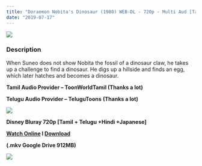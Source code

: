 ```yaml
---
title: "Doraemon Nobita's Dinosaur (1980) WEB-DL - 720p - Multi Aud [Tamil +Telugu +Hindi +Japanese] - x264 - 900MB"
date: "2019-07-17"
---
```


[![](https://1.bp.blogspot.com/-2CmfCP-gBuA/XSnjYTOzYjI/AAAAAAAAAl8/ca7vYfxR6Qw9kfrqHzxbGVv0WUqywPZhQCLcBGAs/s1600/Doraemon.full.453989.jpg)](https://1.bp.blogspot.com/-2CmfCP-gBuA/XSnjYTOzYjI/AAAAAAAAAl8/ca7vYfxR6Qw9kfrqHzxbGVv0WUqywPZhQCLcBGAs/s1600/Doraemon.full.453989.jpg)

### Description

When Suneo does not show Nobita the fossil of a dinosaur claw, he takes up a challenge to find a dinosaur. He digs up a hillside and finds an egg, which later hatches and becomes a dinosaur.

**Tamil Audio Provider – ToonWorldTamil (Thanks a lot)**

**Telugu Audio Provider – TeluguToons** **(Thanks a lot)**

[![](https://1.bp.blogspot.com/-fai1ZuUwnbA/XIjy2aT4irI/AAAAAAAAANw/WFW0YRK47_8GLAt3pPBSzBk0GJA6Mk5fgCPcBGAYYCw/s1600/torrborder.gif)](https://1.bp.blogspot.com/-fai1ZuUwnbA/XIjy2aT4irI/AAAAAAAAANw/WFW0YRK47_8GLAt3pPBSzBk0GJA6Mk5fgCPcBGAYYCw/s1600/torrborder.gif)

**Disney Bluray 720p \[Tamil + Telugu +Hindi +Japanese\]**

**[Watch Online](https://toonnetworktamilvideos.blogspot.com/p/blog-page_14.html) I [Download](https://drive.google.com/file/d/16ujz4b4nX7ZivsxaZNOt4onjqWHtIQrH/view)**

**(.mkv Google Drive 912MB)**

[![](https://1.bp.blogspot.com/-fai1ZuUwnbA/XIjy2aT4irI/AAAAAAAAANw/WFW0YRK47_8GLAt3pPBSzBk0GJA6Mk5fgCPcBGAYYCw/s1600/torrborder.gif)](https://1.bp.blogspot.com/-fai1ZuUwnbA/XIjy2aT4irI/AAAAAAAAANw/WFW0YRK47_8GLAt3pPBSzBk0GJA6Mk5fgCPcBGAYYCw/s1600/torrborder.gif)

